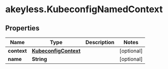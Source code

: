# akeyless.KubeconfigNamedContext

## Properties

Name | Type | Description | Notes
------------ | ------------- | ------------- | -------------
**context** | [**KubeconfigContext**](KubeconfigContext.md) |  | [optional] 
**name** | **String** |  | [optional] 



